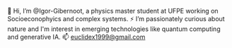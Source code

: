 👋 Hi, I’m @Igor-Gibernoot, a physics master student at UFPE working on Socioeconophyics and complex systems. 
⚡ I’m passionately curious about nature and I'm interest in emerging technologies like quantum computing and generative IA.
📫 euclidex1999@gmail.com

<!---
Igor-Gibernoot/Igor-Gibernoot is a ✨ special ✨ repository because its `README.md` (this file) appears on your GitHub profile.
You can click the Preview link to take a look at your changes.
--->




